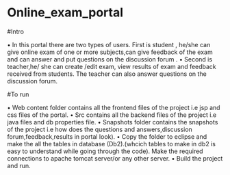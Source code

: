 # Online_exam_portal

#Intro

• In this portal there are two types of users. First is student , he/she can give online exam of one or more
  subjects,can give feedback of the exam and can answer and put questions on the discussion forum .
• Second is teacher,he/ she can create /edit exam, view results of exam and feedback received from students.
  The teacher can also answer questions on the discussion forum.
  
#To run

• Web content folder contains all the frontend files of the project i.e jsp and css files of the portal.
• Src contains all the backend files of the project i.e java files and db properties file.
• Snapshots folder contains the snapshots of the project i.e how does the questions and answers,discussion forum,feedback,results in portal look).
• Copy the folder to eclipse and make the all the tables in database (Db2).(whcich tables to make in db2 is easy to understand while going through the code).
  Make the required connections to apache tomcat server/or any other server.
• Build the project and run.


  
